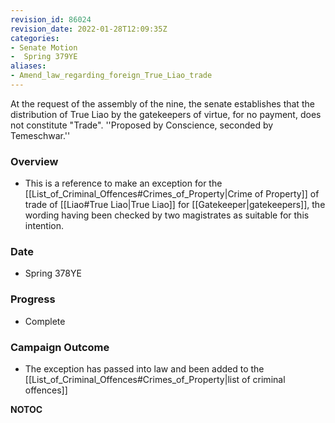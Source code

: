 ```yaml
---
revision_id: 86024
revision_date: 2022-01-28T12:09:35Z
categories:
- Senate Motion
-  Spring 379YE
aliases:
- Amend_law_regarding_foreign_True_Liao_trade
---
```


At the request of the assembly of the nine, the senate establishes that the distribution of True Liao by the gatekeepers of virtue, for no payment, does not constitute "Trade".
''Proposed by Conscience, seconded by Temeschwar.''

### Overview
* This is a reference to make an exception for the [[List_of_Criminal_Offences#Crimes_of_Property|Crime of Property]] of trade of [[Liao#True Liao|True Liao]] for [[Gatekeeper|gatekeepers]], the wording having been checked by two magistrates as suitable for this intention.

### Date
* Spring 378YE

### Progress
* Complete

### Campaign Outcome
* The exception has passed into law and been added to the [[List_of_Criminal_Offences#Crimes_of_Property|list of criminal offences]]



__NOTOC__